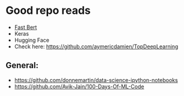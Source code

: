 # Good repo reads

- [Fast Bert](https://github.com/kaushaltrivedi/fast-bert)
- Keras
- Hugging Face
- Check here: https://github.com/aymericdamien/TopDeepLearning


## General:
- https://github.com/donnemartin/data-science-ipython-notebooks
- https://github.com/Avik-Jain/100-Days-Of-ML-Code


